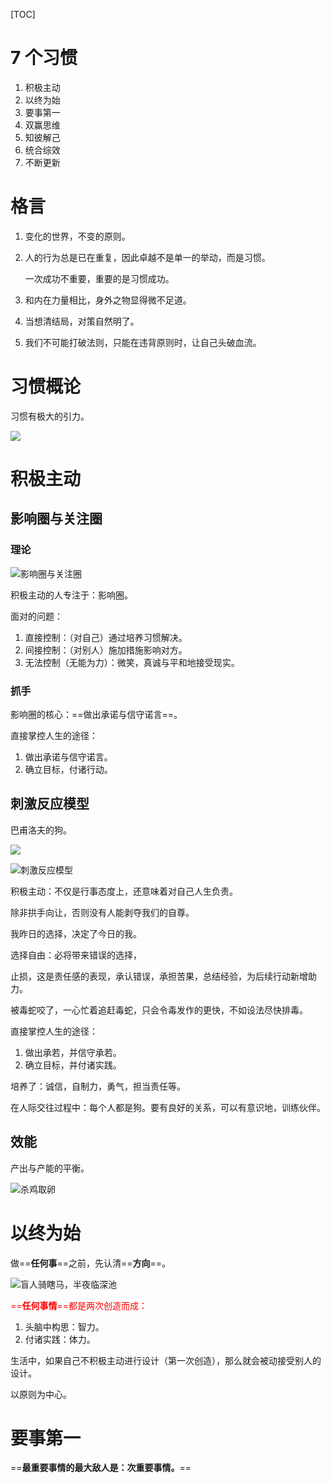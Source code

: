 [TOC]

# 7 个习惯

1. 积极主动
2. 以终为始
3. 要事第一
4. 双赢思维
5. 知彼解己
6. 统合综效
7. 不断更新

# 格言

1. 变化的世界，不变的原则。

2. 人的行为总是已在重复，因此卓越不是单一的举动，而是习惯。

   一次成功不重要，重要的是习惯成功。

3. 和内在力量相比，身外之物显得微不足道。

4. 当想清结局，对策自然明了。

5. 我们不可能打破法则，只能在违背原则时，让自己头破血流。

# 习惯概论

习惯有极大的引力。



![](images/20191117111829.jpg)



# 积极主动

## 影响圈与关注圈

### 理论

![影响圈与关注圈](images/20191029140825.jpg)

积极主动的人专注于：影响圈。

面对的问题：

1. 直接控制：（对自己）通过培养习惯解决。
2. 间接控制：（对别人）施加措施影响对方。
3. 无法控制（无能为力）：微笑，真诚与平和地接受现实。

### 抓手

影响圈的核心：==做出承诺与信守诺言==。

直接掌控人生的途径：

1. 做出承诺与信守诺言。
2. 确立目标，付诸行动。

## 刺激反应模型

巴甫洛夫的狗。

![](images/20191030232201.jpg)





![刺激反应模型](images/20191029141104.jpg)

积极主动：不仅是行事态度上，还意味着对自己人生负责。

除非拱手向让，否则没有人能剥夺我们的自尊。

我昨日的选择，决定了今日的我。



选择自由：必将带来错误的选择，

止损，这是责任感的表现，承认错误，承担苦果，总结经验，为后续行动新增助力。

被毒蛇咬了，一心忙着追赶毒蛇，只会令毒发作的更快，不如设法尽快排毒。



直接掌控人生的途径：

1. 做出承若，并信守承若。
2. 确立目标，并付诸实践。

培养了：诚信，自制力，勇气，担当责任等。



在人际交往过程中：每个人都是狗。要有良好的关系，可以有意识地，训练伙伴。



## 效能

产出与产能的平衡。

![杀鸡取卵](images/20191117110859.jpg)

# 以终为始

做==**任何事**==之前，先认清==**方向**==。

![盲人骑瞎马，半夜临深池](images/image-20191117105330434.png)

<font color=red>==**任何事情**==都是两次创造而成：</font>

1. 头脑中构思：智力。
2. 付诸实践：体力。

生活中，如果自己不积极主动进行设计（第一次创造），那么就会被动接受别人的设计。



以原则为中心。

# 要事第一

==**最重要事情的最大敌人是：次重要事情。**==

